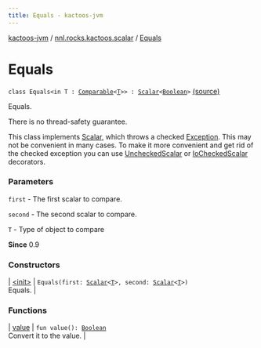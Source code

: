 ```yaml
---
title: Equals - kactoos-jvm
---
```


[kactoos-jvm](../../index.html) / [nnl.rocks.kactoos.scalar](../index.html) / [Equals](./index.html)

# Equals

`class Equals<in T : `[`Comparable`](https://kotlinlang.org/api/latest/jvm/stdlib/kotlin/-comparable/index.html)`<`[`T`](index.html#T)`>> : `[`Scalar`](../../nnl.rocks.kactoos/-scalar/index.html)`<`[`Boolean`](https://kotlinlang.org/api/latest/jvm/stdlib/kotlin/-boolean/index.html)`>` [(source)](https://github.com/neonailol/kactoos/blob/master/kactoos-jvm/src/main/kotlin/nnl/rocks/kactoos/scalar/Equals.kt#L23)

Equals.

There is no thread-safety guarantee.

This class implements [Scalar](../../nnl.rocks.kactoos/-scalar/index.html), which throws a checked
[Exception](https://kotlinlang.org/api/latest/jvm/stdlib/kotlin/-exception/index.html). This may not be convenient in many cases. To make
it more convenient and get rid of the checked exception you can
use [UncheckedScalar](../-unchecked-scalar/index.html) or [IoCheckedScalar](../-io-checked-scalar/index.html) decorators.

### Parameters

`first` - The first scalar to compare.

`second` - The second scalar to compare.

`T` - Type of object to compare

**Since**
0.9

### Constructors

| [&lt;init&gt;](-init-.html) | `Equals(first: `[`Scalar`](../../nnl.rocks.kactoos/-scalar/index.html)`<`[`T`](index.html#T)`>, second: `[`Scalar`](../../nnl.rocks.kactoos/-scalar/index.html)`<`[`T`](index.html#T)`>)`<br>Equals. |

### Functions

| [value](value.html) | `fun value(): `[`Boolean`](https://kotlinlang.org/api/latest/jvm/stdlib/kotlin/-boolean/index.html)<br>Convert it to the value. |

